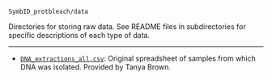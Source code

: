 `SymbID_protbleach/data`

Directories for storing raw data. See README files in subdirectories for specific descriptions of each type of data.

---

- [`DNA_extractions_all.csv`](https://github.com/JPGLABHOME/SymbID_protbleach/tree/main/data/DNA_extractions_all.csv): Original spreadsheet of samples from which DNA was isolated. Provided by Tanya Brown.